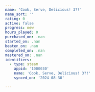 ```yaml
---
name: 'Cook, Serve, Delicious! 3?!'
name_sort: ''
rating: 0
active: false
progress: new
hours_played: 0
purchased_on: .nan
started_on: .nan
beaten_on: .nan
completed_on: .nan
mastered_on: .nan
identifiers:
  - type: steam
    appid: '1000030'
    name: 'Cook, Serve, Delicious! 3?!'
    synced_on: '2024-08-30'

---
```

